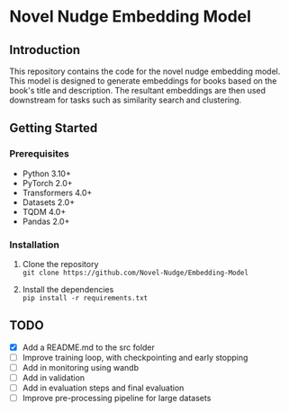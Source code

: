 # Novel Nudge Embedding Model

## Introduction

This repository contains the code for the novel nudge embedding model. This model is designed to generate embeddings for books based on the book's title and description. The resultant embeddings are then used downstream for tasks such as similarity search and clustering.

## Getting Started

### Prerequisites

- Python 3.10+
- PyTorch 2.0+
- Transformers 4.0+
- Datasets 2.0+
- TQDM 4.0+
- Pandas 2.0+

### Installation

1. Clone the repository \
   `git clone https://github.com/Novel-Nudge/Embedding-Model`

2. Install the dependencies \
   `pip install -r requirements.txt`

## TODO

- [x] Add a README.md to the src folder
- [ ] Improve training loop, with checkpointing and early stopping
- [ ] Add in monitoring using wandb
- [ ] Add in validation
- [ ] Add in evaluation steps and final evaluation
- [ ] Improve pre-processing pipeline for large datasets

